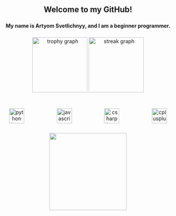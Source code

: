 <h2 align="center">Welcome to my GitHub!</h2>

###

<h4 align="center">My name is Artyom Svetlichnyy, and I am a beginner programmer.</h4>

###

<div align="center">
  <img src="https://github-profile-trophy.vercel.app?username=Art2om&theme=dracula" height="150" alt="trophy graph"  />
  <img src="https://streak-stats.demolab.com?user=Art2om&locale=en&mode=daily&theme=dracula&hide_border=false&border_radius=5" height="150" alt="streak graph"  />
</div>

###

<br clear="both">

<div align="center">
  <img src="https://cdn.jsdelivr.net/gh/devicons/devicon/icons/python/python-original.svg" height="41" alt="python logo"  />
  <img width="81" />
  <img src="https://cdn.jsdelivr.net/gh/devicons/devicon/icons/javascript/javascript-original.svg" height="41" alt="javascript logo"  />
  <img width="81" />
  <img src="https://cdn.jsdelivr.net/gh/devicons/devicon/icons/csharp/csharp-original.svg" height="41" alt="csharp logo"  />
  <img width="81" />
  <img src="https://cdn.jsdelivr.net/gh/devicons/devicon/icons/cplusplus/cplusplus-original.svg" height="41" alt="cplusplus logo"  />
</div>

###

<div align="center">
  <img height="210" src="https://wallpapercave.com/wp/wp2990517.jpg"  />
</div>

###
